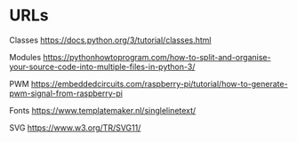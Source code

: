 # URLs
Classes
https://docs.python.org/3/tutorial/classes.html

Modules
https://pythonhowtoprogram.com/how-to-split-and-organise-your-source-code-into-multiple-files-in-python-3/

PWM
https://embeddedcircuits.com/raspberry-pi/tutorial/how-to-generate-pwm-signal-from-raspberry-pi

Fonts
https://www.templatemaker.nl/singlelinetext/

SVG
https://www.w3.org/TR/SVG11/
